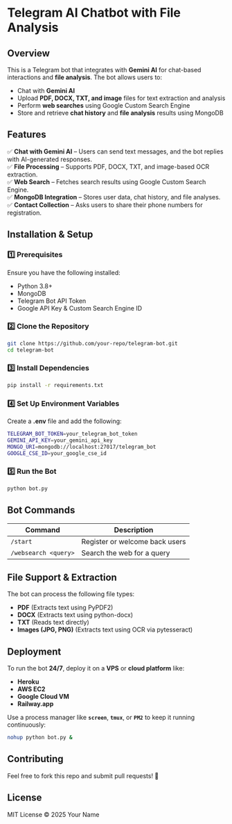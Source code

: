 # Telegram AI Chatbot with File Analysis

## Overview
This is a Telegram bot that integrates with **Gemini AI** for chat-based interactions and **file analysis**. The bot allows users to:
- Chat with **Gemini AI**
- Upload **PDF, DOCX, TXT, and image** files for text extraction and analysis
- Perform **web searches** using Google Custom Search Engine
- Store and retrieve **chat history** and **file analysis** results using MongoDB

## Features
✅ **Chat with Gemini AI** – Users can send text messages, and the bot replies with AI-generated responses.  
✅ **File Processing** – Supports PDF, DOCX, TXT, and image-based OCR extraction.  
✅ **Web Search** – Fetches search results using Google Custom Search Engine.  
✅ **MongoDB Integration** – Stores user data, chat history, and file analyses.  
✅ **Contact Collection** – Asks users to share their phone numbers for registration.  

## Installation & Setup
### 1️⃣ Prerequisites
Ensure you have the following installed:
- Python 3.8+
- MongoDB
- Telegram Bot API Token
- Google API Key & Custom Search Engine ID

### 2️⃣ Clone the Repository
```sh
git clone https://github.com/your-repo/telegram-bot.git
cd telegram-bot
```

### 3️⃣ Install Dependencies
```sh
pip install -r requirements.txt
```

### 4️⃣ Set Up Environment Variables
Create a **.env** file and add the following:
```sh
TELEGRAM_BOT_TOKEN=your_telegram_bot_token
GEMINI_API_KEY=your_gemini_api_key
MONGO_URI=mongodb://localhost:27017/telegram_bot
GOOGLE_CSE_ID=your_google_cse_id
```

### 5️⃣ Run the Bot
```sh
python bot.py
```

## Bot Commands
| Command | Description |
|---------|-------------|
| `/start` | Register or welcome back users |
| `/websearch <query>` | Search the web for a query |

## File Support & Extraction
The bot can process the following file types:
- **PDF** (Extracts text using PyPDF2)
- **DOCX** (Extracts text using python-docx)
- **TXT** (Reads text directly)
- **Images (JPG, PNG)** (Extracts text using OCR via pytesseract)

## Deployment
To run the bot **24/7**, deploy it on a **VPS** or **cloud platform** like:
- **Heroku**
- **AWS EC2**
- **Google Cloud VM**
- **Railway.app**

Use a process manager like **`screen`**, **`tmux`**, or **`PM2`** to keep it running continuously:
```sh
nohup python bot.py &
```

## Contributing
Feel free to fork this repo and submit pull requests! 🚀

## License
MIT License © 2025 Your Name

